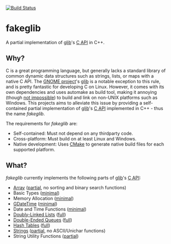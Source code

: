 [![Build Status](https://app.travis-ci.com/FabianHahn/fakeglib.svg?branch=master)](https://app.travis-ci.com/github/FabianHahn/fakeglib)

# fakeglib
A partial implementation of [glib](https://github.com/GNOME/glib)'s [C API](https://docs.gtk.org/glib/) in C++.

## Why?
C is a great programming language, but generally lacks a standard library of common dynamic data structures such as strings, lists, or maps with a native C API.
The [GNOME project](https://www.gnome.org/)'s [glib](https://github.com/GNOME/glib) is a notable exception to this rule, and is pretty fantastic for developing C on Linux.
However, it comes with its own dependencies and uses automake as build tool, making it annoying (though [not impossible](https://github.com/hexchat/gtk-win32)) to build and link on non-UNIX platforms such as Windows.
This projects aims to alleviate this issue by providing a self-contained partial implementation of [glib](https://github.com/GNOME/glib)'s [C API](https://developer.gnome.org/glib/2.48/) implemented in C++ - thus the name *fakeglib*.

The requirements for *fakeglib* are:
* Self-contained: Must not depend on any thirdparty code.
* Cross-platform: Must build on at least Linux and Windows.
* Native development: Uses [CMake](https://cmake.org/) to generate native build files for each supported platform.

## What?
*fakeglib* currently implements the following parts of [glib](https://github.com/GNOME/glib)'s [C API](https://docs.gtk.org/glib/):
* [Array](https://docs.gtk.org/glib/struct.Array.html) ([partial](lib/include/fakeglib/GArray.h), no sorting and binary search functions)
* Basic Types ([minimal](lib/include/fakeglib/GTypes.h))
* Memory Allocation ([minimal](lib/include/fakeglib/GMemory.h))
* [GDateTime](https://docs.gtk.org/glib/struct.DateTime.html) ([minimal](lib/include/fakeglib//GDateTime.h))
* Date and Time Functions ([minimal](lib/include/fakeglib/GTime.h))
* [Doubly-Linked Lists](https://docs.gtk.org/glib/struct.List.html) ([full](lib/include/fakeglib/GList.h))
* [Double-Ended Queues](https://docs.gtk.org/glib/struct.Queue.html) ([full](lib/include/fakeglib/GQueue.h))
* [Hash Tables](https://docs.gtk.org/glib/struct.HashTable.html) ([full](lib/include/fakeglib/GHashTable.h))
* [Strings](https://docs.gtk.org/glib/struct.String.html) ([partial](lib/include/fakeglib/GString.h), no ASCII/Unichar functions)
* String Utility Functions ([partial](lib/include/fakeglib/GStringUtil.h))
